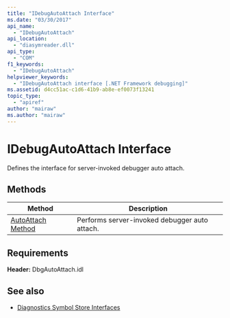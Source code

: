 ```yaml
---
title: "IDebugAutoAttach Interface"
ms.date: "03/30/2017"
api_name: 
  - "IDebugAutoAttach"
api_location: 
  - "diasymreader.dll"
api_type: 
  - "COM"
f1_keywords: 
  - "IDebugAutoAttach"
helpviewer_keywords: 
  - "IDebugAutoAttach interface [.NET Framework debugging]"
ms.assetid: d4cc51ac-c1d6-41b9-ab8e-ef0073f13241
topic_type: 
  - "apiref"
author: "mairaw"
ms.author: "mairaw"
---
```

# IDebugAutoAttach Interface
Defines the interface for server-invoked debugger auto attach.  
  
## Methods  
  
|Method|Description|  
|------------|-----------------|  
|[AutoAttach Method](../../../../docs/framework/unmanaged-api/diagnostics/idebugautoattach-autoattach-method.md)|Performs server-invoked debugger auto attach.|  
  
## Requirements  
 **Header:** DbgAutoAttach.idl  
  
## See also
- [Diagnostics Symbol Store Interfaces](../../../../docs/framework/unmanaged-api/diagnostics/diagnostics-symbol-store-interfaces.md)
